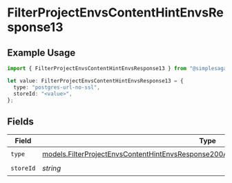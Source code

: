 # FilterProjectEnvsContentHintEnvsResponse13

## Example Usage

```typescript
import { FilterProjectEnvsContentHintEnvsResponse13 } from "@simplesagar/vercel/models/filterprojectenvsop.js";

let value: FilterProjectEnvsContentHintEnvsResponse13 = {
  type: "postgres-url-no-ssl",
  storeId: "<value>",
};
```

## Fields

| Field                                                                                                                                                                                      | Type                                                                                                                                                                                       | Required                                                                                                                                                                                   | Description                                                                                                                                                                                |
| ------------------------------------------------------------------------------------------------------------------------------------------------------------------------------------------ | ------------------------------------------------------------------------------------------------------------------------------------------------------------------------------------------ | ------------------------------------------------------------------------------------------------------------------------------------------------------------------------------------------ | ------------------------------------------------------------------------------------------------------------------------------------------------------------------------------------------ |
| `type`                                                                                                                                                                                     | [models.FilterProjectEnvsContentHintEnvsResponse200ApplicationJSONResponseBody3Envs13Type](../models/filterprojectenvscontenthintenvsresponse200applicationjsonresponsebody3envs13type.md) | :heavy_check_mark:                                                                                                                                                                         | N/A                                                                                                                                                                                        |
| `storeId`                                                                                                                                                                                  | *string*                                                                                                                                                                                   | :heavy_check_mark:                                                                                                                                                                         | N/A                                                                                                                                                                                        |